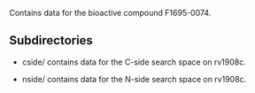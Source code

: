 Contains data for the bioactive compound F1695-0074.

## Subdirectories

- cside/ contains data for the C-side search space on rv1908c.

- nside/ contains data for the N-side search space on rv1908c.

